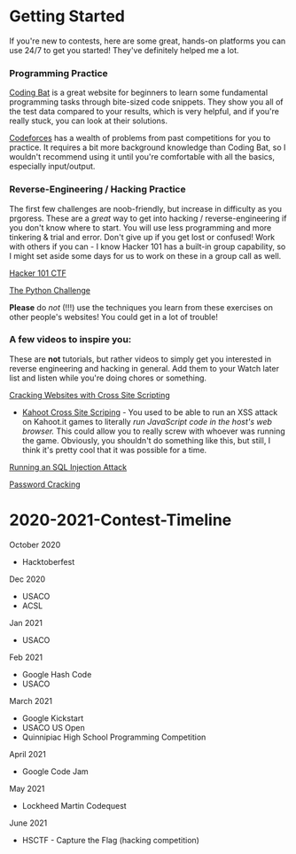 # Getting Started
If you're new to contests, here are some great, hands-on platforms you can use 24/7 to get you started! They've definitely helped me a lot.

### Programming Practice

[Coding Bat](https://codingbat.com/python) is a great website for beginners to learn some fundamental programming tasks through bite-sized code snippets. They show you all of the test data compared to your results, which is very helpful, and if you're really stuck, you can look at their solutions.

[Codeforces](https://codeforces.com/problemset?order=BY_RATING_ASC) has a wealth of problems from past competitions for you to practice. It requires a bit more background knowledge than Coding Bat, so I wouldn't recommend using it until you're comfortable with all the basics, especially input/output.


### Reverse-Engineering / Hacking Practice
The first few challenges are noob-friendly, but increase in difficulty as you prgoress. These are a <i>great</i> way to get into hacking / reverse-engineering if you don't know where to start. You will use less programming and more tinkering & trial and error. Don't give up if you get lost or confused! Work with others if you can - I know Hacker 101 has a built-in group capability, so I might set aside some days for us to work on these in a group call as well.

[Hacker 101 CTF](https://ctf.hacker101.com/ctf)

[The Python Challenge](http://www.pythonchallenge.com/)

<b>Please</b> do <i>not</i> (!!!) use the techniques you learn from these exercises on other people's websites! You could get in a lot of trouble!

### A few videos to inspire you:
These are <b>not</b> tutorials, but rather videos to simply get you interested in reverse engineering and hacking in general. Add them to your Watch later list and listen while you're doing chores or something.

[Cracking Websites with Cross Site Scripting](https://youtu.be/L5l9lSnNMxg)

- [Kahoot Cross Site Scriping](https://github.com/unixpickle/kahoot-hack) - You used to be able to run an XSS attack on Kahoot.it games to literally <i>run JavaScript code in  the host's web browser.</i> This could allow you to really screw with whoever was running the game. Obviously, you shouldn't do something like this, but still, I think it's pretty cool that it was possible for a time.

[Running an SQL Injection Attack](https://youtu.be/ciNHn38EyRc)

[Password Cracking](https://youtu.be/7U-RbOKanYs)


# 2020-2021-Contest-Timeline
October 2020
- Hacktoberfest

Dec 2020
- USACO
- ACSL

Jan 2021
- USACO

Feb 2021 
- Google Hash Code 
- USACO

March 2021
- Google Kickstart
- USACO US Open
- Quinnipiac High School Programming Competition

April 2021 
- Google Code Jam

May 2021
- Lockheed Martin Codequest

June 2021
- HSCTF - Capture the Flag (hacking competition)
